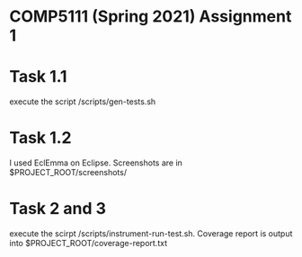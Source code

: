 # COMP5111 (Spring 2021) Assignment 1

# Task 1.1
execute the script /scripts/gen-tests.sh

# Task 1.2
I used EclEmma on Eclipse. Screenshots are in $PROJECT_ROOT/screenshots/

# Task 2 and 3
execute the scirpt /scripts/instrument-run-test.sh.
Coverage report is output into $PROJECT_ROOT/coverage-report.txt

<!-- # Bonus Task -->
<!-- execute the scirpt /scripts/instrument-run-test.sh adding a parameter 2 in the last command -->
